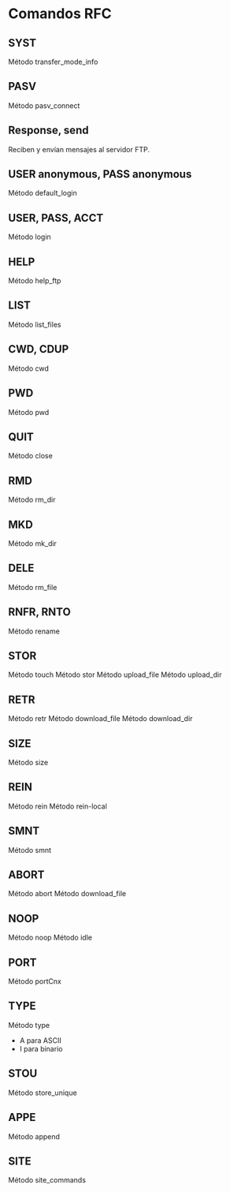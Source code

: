 # Comandos RFC

## SYST

Método transfer_mode_info

## PASV

Método pasv_connect

## Response, send

Reciben y envían mensajes al servidor FTP.

## USER anonymous, PASS anonymous

Método default_login

## USER, PASS, ACCT

Método login

## HELP

Método help_ftp

## LIST

Método list_files

## CWD, CDUP

Método cwd

## PWD

Método pwd

## QUIT

Método close

## RMD

Método rm_dir

## MKD

Método mk_dir

## DELE

Método rm_file

## RNFR, RNTO

Método rename

## STOR

Método touch
Método stor
Método upload_file
Método upload_dir

## RETR

Método retr
Método download_file
Método download_dir

## SIZE

Método size

## REIN

Método rein
Método rein-local

## SMNT

Método smnt

## ABORT

Método abort
Método download_file

## NOOP

Método noop
Método idle

## PORT

Método portCnx

## TYPE

Método type

- A para ASCII
- I para binario

## STOU

Método store_unique

## APPE

Método append

## SITE

Método site_commands
